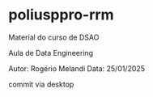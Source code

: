 # poliusppro-rrm
Material do curso de DSAO

Aula de Data Engineering

Autor: Rogério Melandi
Data: 25/01/2025

commit via desktop